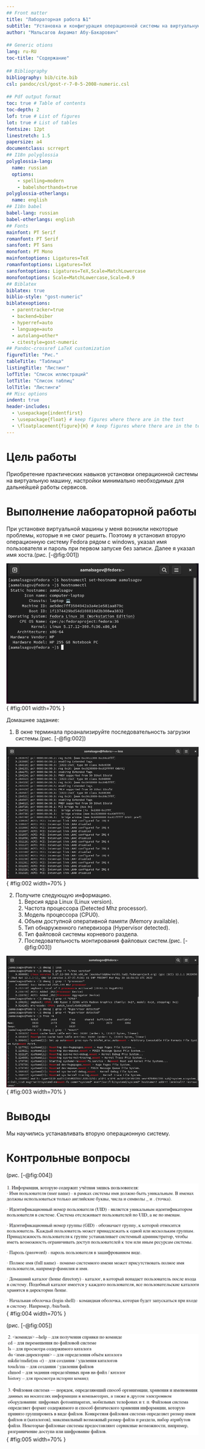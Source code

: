 ```yaml
---
## Front matter
title: "Лабораторная работа №1"
subtitle: "Установка и конфигурация операционной системы на виртуальную машину"
author: "Мальсагов Акрамат Абу-Бакарович"

## Generic otions
lang: ru-RU
toc-title: "Содержание"

## Bibliography
bibliography: bib/cite.bib
csl: pandoc/csl/gost-r-7-0-5-2008-numeric.csl

## Pdf output format
toc: true # Table of contents
toc-depth: 2
lof: true # List of figures
lot: true # List of tables
fontsize: 12pt
linestretch: 1.5
papersize: a4
documentclass: scrreprt
## I18n polyglossia
polyglossia-lang:
  name: russian
  options:
	- spelling=modern
	- babelshorthands=true
polyglossia-otherlangs:
  name: english
## I18n babel
babel-lang: russian
babel-otherlangs: english
## Fonts
mainfont: PT Serif
romanfont: PT Serif
sansfont: PT Sans
monofont: PT Mono
mainfontoptions: Ligatures=TeX
romanfontoptions: Ligatures=TeX
sansfontoptions: Ligatures=TeX,Scale=MatchLowercase
monofontoptions: Scale=MatchLowercase,Scale=0.9
## Biblatex
biblatex: true
biblio-style: "gost-numeric"
biblatexoptions:
  - parentracker=true
  - backend=biber
  - hyperref=auto
  - language=auto
  - autolang=other*
  - citestyle=gost-numeric
## Pandoc-crossref LaTeX customization
figureTitle: "Рис."
tableTitle: "Таблица"
listingTitle: "Листинг"
lofTitle: "Список иллюстраций"
lotTitle: "Список таблиц"
lolTitle: "Листинги"
## Misc options
indent: true
header-includes:
  - \usepackage{indentfirst}
  - \usepackage{float} # keep figures where there are in the text
  - \floatplacement{figure}{H} # keep figures where there are in the text
---
```


# Цель работы

Приобретение практических навыков установки операционной системы на виртуальную машину, настройки минимально необходимых для дальнейшей работы сервисов. 

# Выполнение лабораторной работы

При установке виртуальной машины у меня возникли некоторые проблемы, которые я не смог решить. Поэтому я установил вторую операционную систему Fedora рядом с windows, указал имя пользователя и пароль при первом запуске без записи. Далее я указал имя хоста.(рис. [-@fig:001])

![Изменение имени хоста](image/1.png){ #fig:001 width=70% }

Домашнее задание:

1. В окне терминала проанализируйте последовательность загрузки системы.(рис. [-@fig:002])

![Последовательность загрузки системы](image/2.png){ #fig:002 width=70% }

2. Получите следующую информацию.
    1. Версия ядра Linux (Linux version).
    2. Частота процессора (Detected Mhz processor).
    3. Модель процессора (CPU0).
    4. Объем доступной оперативной памяти (Memory available).
    5. Тип обнаруженного гипервизора (Hypervisor detected).
    6. Тип файловой системы корневого раздела.
    7. Последовательность монтирования файловых систем.(рис. [-@fig:003])

![Получение необходимой информации](image/3.png){ #fig:003 width=70% }

# Выводы

Мы научились устанавливать вторую операционную систему.

# Контрольные вопросы

(рис. [-@fig:004])

![Контрольные вопросы 1](image/5.png){ #fig:004 width=70% }

(рис. [-@fig:005])

![Контрольные вопросы 2](image/6.png){ #fig:005 width=70% }